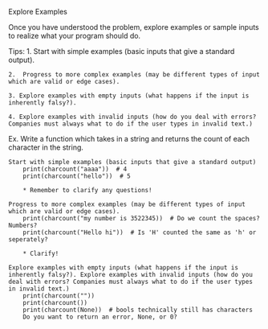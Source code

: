 Explore Examples

Once you have understood the problem, explore examples or sample inputs to realize what your program should do.

Tips:
    1. Start with simple examples (basic inputs that give a standard output).

    2.  Progress to more complex examples (may be different types of input which are valid or edge cases).

    3. Explore examples with empty inputs (what happens if the input is inherently falsy?).

    4. Explore examples with invalid inputs (how do you deal with errors? Companies must always what to do if the user types in invalid text.)

Ex.
    Write a function which takes in a string and returns the count of each character in the string.

    Start with simple examples (basic inputs that give a standard output)
        print(charcount("aaaa"))  # 4
        print(charcount("hello"))  # 5
        
        * Remember to clarify any questions!
    
    Progress to more complex examples (may be different types of input which are valid or edge cases).
        print(charcount("my number is 3522345))  # Do we count the spaces? Numbers?
        print(charcount("Hello hi"))  # Is 'H' counted the same as 'h' or seperately?

        * Clarify!
    
    Explore examples with empty inputs (what happens if the input is inherently falsy?). Explore examples with invalid inputs (how do you deal with errors? Companies must always what to do if the user types in invalid text.)
        print(charcount(""))
        print(charcount())
        print(charcount(None))  # bools technically still has characters
        Do you want to return an error, None, or 0?





